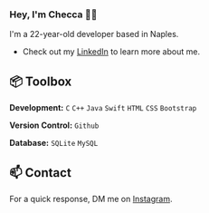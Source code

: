 ### Hey, I'm Checca 👋🏽  

I'm a 22-year-old developer based in Naples. 

- Check out my [LinkedIn](https://www.linkedin.com/in/francesca-formisano-056460263/) to learn more about me.
 
## 📦 Toolbox

**Development:** `C` `C++` `Java` `Swift` `HTML` `CSS` `Bootstrap`
 
**Version Control:** `Github`

**Database:** `SQLite` `MySQL`

## 📫 Contact

 For a quick response, DM me on [Instagram](https://www.instagram.com/checcaformisano/). 
